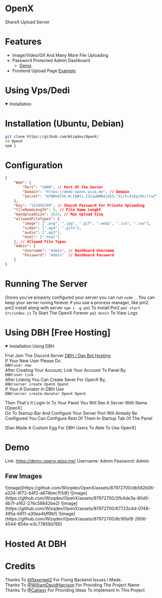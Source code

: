 # OpenX
ShareX Upload Server 

# Features

- Image/Video/Gif And Many More File Uploading
- Password Protected Admin Dashboard
  - [Demo](https://demo-openx.wizq.me)
- Frontend Upload Page [Example](https://demo-openx.wizq.me/i/07kZNXFt.png)


# Using Vps/Dedi
<details open>
  <summary>Installation</summary>
  
# Installation (Ubuntu, Debian)

```bash
git clone https://github.com/Wizqdev/OpenX/
cd OpenX
npm i
```

# Configuration
```json
{
    "Web": {
        "Port": "3000", // Port Of The Server
        "Domain": "https://demo-openx.wizq.me", // Domain
        "Secret": "QfBWV8{hX-#;{B#Yi.}Zx1wNMN4jQ53.^3{/F=3sEq(hh)7rwT" // Random Hash Can Also Be Genrated From[wizq.me](https://wizq.me/tools/password-generator)
    },
    "Key": "123456789", // ShareX Password For Private Uploading
    "fileNameLength": 8, // File Name Lenght
    "maxUploadSize": 1024, // Max Upload Sizq
    "allowedFileTypes": {
        "image": [".png", ".jpg", ".gif", ".webp", ".ico", ".raw"],
        "video": [".mp4", ".gifv"],
        "audio": [".mp3"],
        "html": [".html"]
    }, // Allowed File Types
    "Admin": {
        "Username": "Admin", // Dashboard Username
        "Password": "Admin"  // Dashboard Password
    }
}
```
# Running The Server 
Onces you've properly configured your server you can run `node .`
You can keep your server runing forever if you use a process manager, like pm2. pm2 install along with server
`npm i -g pm2` To Install Pm2
`pm2 start Src/index.js` To Start The OpenX Forever
`pm2 monit` To View Logs 

</details>


# Using DBH [Free Hosting]
<details open>
<summary>Installation Using DBH</summary>

Frist Join The Discord Server [DBH / Dan Bot Hosting](https://discord.gg/dbh)<br />
If Your New User Please Do <br />
`DBH!user new`<br />
After Creating Your Account, Link Your Account To Panel By<br />
`DBH!user link`<br />
After Linking You Can Create Sever For OpenX By,<br />
`DBH!server create OpenX OpenX` <br />
If Your A Donator In DBH Use<br />
`DBH!server create-donator OpenX OpenX`<br />

Then That's It Login In To Your Panel You Will See A Server With Name [OpenX]<br />
Go To Startup Bar And Configure Your Server Port Will Already Be Configured You Can Configure Rest Of Them In Startup Tab Of The Panel<br />

[Dan Made A Custom Egg For DBH Users To Able To Use OpenX] 
</details>

# Demo 

Link: https://demo-openx.wizq.me/
Username: Admin
Password: Admin

<h2>Few Images</h2>
![image](https://github.com/Wizqdev/OpenX/assets/87972700/db562b06-a324-4f72-b4f2-a874bec1f3df)
![image](https://github.com/Wizqdev/OpenX/assets/87972700/2fb4de3a-80d5-4b7f-a162-276c58842be2)
![image](https://github.com/Wizqdev/OpenX/assets/87972700/67723c4d-0748-495a-b911-a30ea4bff9bf)
![image](https://github.com/Wizqdev/OpenX/assets/87972700/8c16fa18-2606-4544-854e-e3c77859d765)


<h1>Hosted At DBH</h1>



# Credits
Thanks To [@flaxeneel2](https://github.com/flaxeneel2/) For Fixing Backend Issues I Made.<br />
Thanks To [@WilliamDavidHarrison](https://github.com/WilliamDavidHarrison) For Providing The Project Name<br />
Thanks To [@Caliwyr](https://github.com/Caliwyr) For Providing Ideas To Implement In This Project
